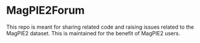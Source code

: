 # MagPIE2Forum
This repo is meant for sharing related code and raising issues related to the MagPIE2 dataset. This is maintained for the benefit of MagPIE2 users.
